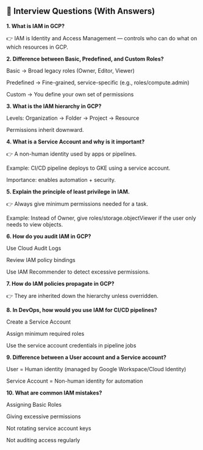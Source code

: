 ## 🎤 Interview Questions (With Answers)
**1. What is IAM in GCP?**

👉 IAM is Identity and Access Management — controls who can do what on which resources in GCP.

**2. Difference between Basic, Predefined, and Custom Roles?**

Basic → Broad legacy roles (Owner, Editor, Viewer)

Predefined → Fine-grained, service-specific (e.g., roles/compute.admin)

Custom → You define your own set of permissions

**3. What is the IAM hierarchy in GCP?**

Levels: Organization → Folder → Project → Resource

Permissions inherit downward.

**4. What is a Service Account and why is it important?**

👉 A non-human identity used by apps or pipelines.

Example: CI/CD pipeline deploys to GKE using a service account.

Importance: enables automation + security.

**5. Explain the principle of least privilege in IAM.**

👉 Always give minimum permissions needed for a task.

Example: Instead of Owner, give roles/storage.objectViewer if the user only needs to view objects.

**6. How do you audit IAM in GCP?**

Use Cloud Audit Logs

Review IAM policy bindings

Use IAM Recommender to detect excessive permissions.

**7. How do IAM policies propagate in GCP?**

👉 They are inherited down the hierarchy unless overridden.

**8. In DevOps, how would you use IAM for CI/CD pipelines?**

Create a Service Account

Assign minimum required roles

Use the service account credentials in pipeline jobs

**9. Difference between a User account and a Service account?**

User = Human identity (managed by Google Workspace/Cloud Identity)

Service Account = Non-human identity for automation

**10. What are common IAM mistakes?**

Assigning Basic Roles

Giving excessive permissions

Not rotating service account keys

Not auditing access regularly

##
